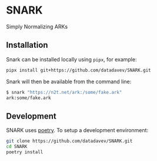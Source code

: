 # SNARK

Simply Normalizing ARKs

## Installation

Snark can be installed locally using `pipx`, for example:

```bash
pipx install git+https://github.com/datadavev/SNARK.git
```

Snark will then be available from the command line:

```bash
$ snark "https://n2t.net/ark:/some/fake.ark"
ark:some/fake.ark
```



## Development

SNARK uses [poetry](). To setup a development environment:

```bash
git clone https://github.com/datadavev/SNARK.git
cd SNARK
poetry install
```